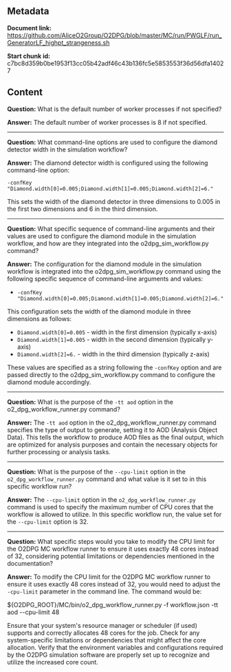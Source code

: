 ## Metadata

**Document link:** https://github.com/AliceO2Group/O2DPG/blob/master/MC/run/PWGLF/run_GeneratorLF_highpt_strangeness.sh

**Start chunk id:** c7bc8d359b0be1953f13cc05b42adf46c43b136fc5e5853553f36d56dfa14027

## Content

**Question:** What is the default number of worker processes if not specified?

**Answer:** The default number of worker processes is 8 if not specified.

---

**Question:** What command-line options are used to configure the diamond detector width in the simulation workflow?

**Answer:** The diamond detector width is configured using the following command-line option:

`-confKey "Diamond.width[0]=0.005;Diamond.width[1]=0.005;Diamond.width[2]=6."`

This sets the width of the diamond detector in three dimensions to 0.005 in the first two dimensions and 6 in the third dimension.

---

**Question:** What specific sequence of command-line arguments and their values are used to configure the diamond module in the simulation workflow, and how are they integrated into the o2dpg_sim_workflow.py command?

**Answer:** The configuration for the diamond module in the simulation workflow is integrated into the o2dpg_sim_workflow.py command using the following specific sequence of command-line arguments and values:

- `-confKey "Diamond.width[0]=0.005;Diamond.width[1]=0.005;Diamond.width[2]=6."`

This configuration sets the width of the diamond module in three dimensions as follows:

- `Diamond.width[0]=0.005` - width in the first dimension (typically x-axis)
- `Diamond.width[1]=0.005` - width in the second dimension (typically y-axis)
- `Diamond.width[2]=6.` - width in the third dimension (typically z-axis)

These values are specified as a string following the `-confKey` option and are passed directly to the o2dpg_sim_workflow.py command to configure the diamond module accordingly.

---

**Question:** What is the purpose of the `-tt aod` option in the o2_dpg_workflow_runner.py command?

**Answer:** The `-tt aod` option in the o2_dpg_workflow_runner.py command specifies the type of output to generate, setting it to AOD (Analysis Object Data). This tells the workflow to produce AOD files as the final output, which are optimized for analysis purposes and contain the necessary objects for further processing or analysis tasks.

---

**Question:** What is the purpose of the `--cpu-limit` option in the `o2_dpg_workflow_runner.py` command and what value is it set to in this specific workflow run?

**Answer:** The `--cpu-limit` option in the `o2_dpg_workflow_runner.py` command is used to specify the maximum number of CPU cores that the workflow is allowed to utilize. In this specific workflow run, the value set for the `--cpu-limit` option is 32.

---

**Question:** What specific steps would you take to modify the CPU limit for the O2DPG MC workflow runner to ensure it uses exactly 48 cores instead of 32, considering potential limitations or dependencies mentioned in the documentation?

**Answer:** To modify the CPU limit for the O2DPG MC workflow runner to ensure it uses exactly 48 cores instead of 32, you would need to adjust the `-cpu-limit` parameter in the command line. The command would be:

${O2DPG_ROOT}/MC/bin/o2_dpg_workflow_runner.py -f workflow.json -tt aod --cpu-limit 48

Ensure that your system's resource manager or scheduler (if used) supports and correctly allocates 48 cores for the job. Check for any system-specific limitations or dependencies that might affect the core allocation. Verify that the environment variables and configurations required by the O2DPG simulation software are properly set up to recognize and utilize the increased core count.